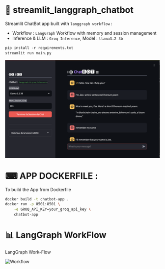 # 🤖 streamlit_langgraph_chatbot
Streamlit ChatBot app built with `langgraph workflow` :
- Workflow : `LangGraph` Workflow with memory and session management
- Inference & LLM : `Groq Inference`, Model : `llama3.2 3b`


```python
pip install -r requirements.txt
streamlit run main.py
```

![ChatBot App](sc_app.png)

# ⌨ APP DOCKERFILE : 
To build the App from Dockerfile

```bash
docker build -t chatbot-app .
docker run -p 8501:8501 \
    -e GROQ_API_KEY=your_groq_api_key \
    chatbot-app
```

# 📊 LangGraph WorkFlow
LangGraph Work-Flow

![Workflow](wkf.JPG)
